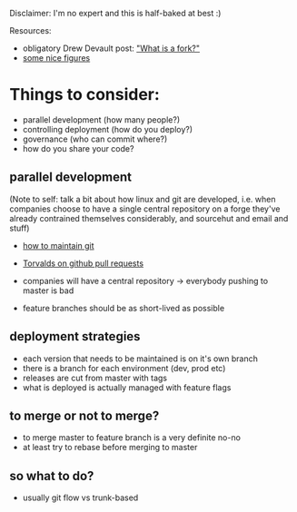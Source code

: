 Disclaimer: I'm no expert and this is half-baked at best :)

Resources:
- obligatory Drew Devault post: ["What is a fork?"](https://drewdevault.com/2019/05/24/What-is-a-fork.html)
- [some nice figures](https://medium.com/@sreekanth.thummala/choosing-the-right-git-branching-strategy-a-comparative-analysis-f5e635443423)

# Things to consider:

- parallel development (how many people?)
- controlling deployment (how do you deploy?)
- governance (who can commit where?)
- how do you share your code?


## parallel development

(Note to self: talk a bit about how linux and git are developed, i.e.
when companies choose to have a single central repository on a forge
they've already contrained themselves considerably, and sourcehut and
email and stuff)

- [how to maintain git](https://github.com/git/git/blob/master/Documentation/howto/maintain-git.txt)
- [Torvalds on github pull requests](https://github.com/torvalds/linux/pull/17)

- companies will have a central repository -> everybody pushing to master is bad
- feature branches should be as short-lived as possible

## deployment strategies

- each version that needs to be maintained is on it's own branch
- there is a branch for each environment (dev, prod etc)
- releases are cut from master with tags
- what is deployed is actually managed with feature flags

## to merge or not to merge?

- to merge master to feature branch is a very definite no-no
- at least try to rebase before merging to master


## so what to do?

- usually git flow vs trunk-based
